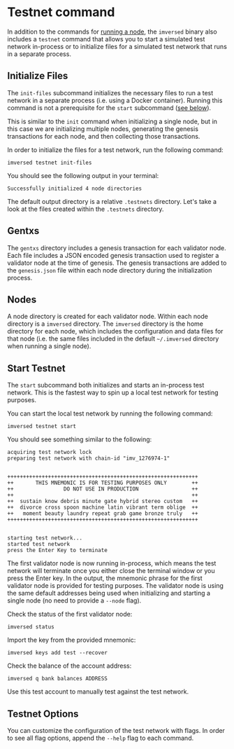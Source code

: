 # Testnet command

In addition to the commands for [running a node](https://docs.imversed.com/validators/quickstart/run_node.html), the `imversed` binary also includes a `testnet` command that allows you to start a simulated test network in-process or to initialize files for a simulated test network that runs in a separate process.

## Initialize Files

The `init-files` subcommand initializes the necessary files to run a test network in a separate process (i.e. using a Docker container). Running this command is not a prerequisite for the `start` subcommand ([see below](https://docs.imversed.com/developers/localnet/testnet_cmd.html#start-testnet)).

This is similar to the `init` command when initializing a single node, but in this case we are initializing multiple nodes, generating the genesis transactions for each node, and then collecting those transactions.

In order to initialize the files for a test network, run the following command:

```text
imversed testnet init-files
```
You should see the following output in your terminal:

```text
Successfully initialized 4 node directories
```
The default output directory is a relative `.testnets` directory. Let's take a look at the files created within the `.testnets` directory.

## Gentxs
The `gentxs` directory includes a genesis transaction for each validator node. Each file includes a JSON encoded genesis transaction used to register a validator node at the time of genesis. The genesis transactions are added to the `genesis.json` file within each node directory during the initialization process.

## Nodes
A node directory is created for each validator node. Within each node directory is a `imversed` directory. The `imversed` directory is the home directory for each node, which includes the configuration and data files for that node (i.e. the same files included in the default `~/.imversed` directory when running a single node).

## Start Testnet
The `start` subcommand both initializes and starts an in-process test network. This is the fastest way to spin up a local test network for testing purposes.

You can start the local test network by running the following command:

```text
imversed testnet start
```
You should see something similar to the following:

```text
acquiring test network lock
preparing test network with chain-id "imv_1276974-1"


+++++++++++++++++++++++++++++++++++++++++++++++++++++++++++++
++       THIS MNEMONIC IS FOR TESTING PURPOSES ONLY        ++
++                DO NOT USE IN PRODUCTION                 ++
++                                                         ++
++  sustain know debris minute gate hybrid stereo custom   ++
++  divorce cross spoon machine latin vibrant term oblige  ++
++   moment beauty laundry repeat grab game bronze truly   ++
+++++++++++++++++++++++++++++++++++++++++++++++++++++++++++++


starting test network...
started test network
press the Enter Key to terminate
```

The first validator node is now running in-process, which means the test network will terminate once you either close the terminal window or you press the Enter key. In the output, the mnemonic phrase for the first validator node is provided for testing purposes. The validator node is using the same default addresses being used when initializing and starting a single node (no need to provide a `--node` flag).

Check the status of the first validator node:

```text
imversed status
```

Import the key from the provided mnemonic:

```text
imversed keys add test --recover
```

Check the balance of the account address:

```text
imversed q bank balances ADDRESS
```

Use this test account to manually test against the test network.

## Testnet Options
You can customize the configuration of the test network with flags. In order to see all flag options, append the `--help` flag to each command.
